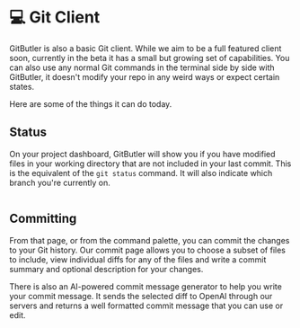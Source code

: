 # 💻 Git Client

GitButler is also a basic Git client. While we aim to be a full featured client soon, currently in the beta it has a small but growing set of capabilities. You can also use any normal Git commands in the terminal side by side with GitButler, it doesn't modify your repo in any weird ways or expect certain states.

Here are some of the things it can do today.

## Status

On your project dashboard, GitButler will show you if you have modified files in your working directory that are not included in your last commit. This is the equivalent of the `git status` command. It will also indicate which branch you're currently on.

<figure><img src="broken-reference" alt=""><figcaption></figcaption></figure>

## Committing

From that page, or from the command palette, you can commit the changes to your Git history. Our commit page allows you to choose a subset of files to include, view individual diffs for any of the files and write a commit summary and optional description for your changes.

There is also an AI-powered commit message generator to help you write your commit message. It sends the selected diff to OpenAI through our servers and returns  a well formatted commit message that you can use or edit.

<figure><img src="broken-reference" alt=""><figcaption></figcaption></figure>
